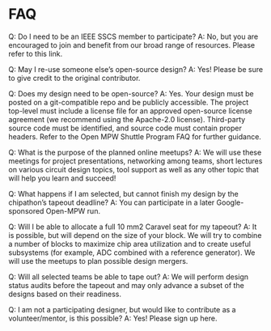 # FAQ

Q: Do I need to be an IEEE SSCS member to participate? A: No, but you are encouraged to join and benefit from our broad range of resources. Please refer to this link.  

Q: May I re-use someone else’s open-source design? A: Yes! Please be sure to give credit to the original contributor.  

Q: Does my design need to be open-source? A: Yes. Your design must be posted on a git-compatible repo and be publicly accessible. The project top-level must include a license file for an approved open-source license agreement (we recommend using the Apache-2.0 license). Third-party source code must be identified, and source code must contain proper headers. Refer to the Open MPW Shuttle Program FAQ for further guidance.   

Q: What is the purpose of the planned online meetups? A: We will use these meetings for project presentations, networking among teams, short lectures on various circuit design topics, tool support as well as any other topic that will help you learn and succeed!  

Q: What happens if I am selected, but cannot finish my design by the chipathon’s tapeout deadline? A: You can participate in a later Google-sponsored Open-MPW run.  

Q: Will I be able to allocate a full 10 mm2 Caravel seat for my tapeout? A: It is possible, but will depend on the size of your block. We will try to combine a number of blocks to maximize chip area utilization and to create useful subsystems (for example, ADC combined with a reference generator). We will use the meetups to plan possible design mergers.  

Q: Will all selected teams be able to tape out? A: We will perform design status audits before the tapeout and may only advance a subset of the designs based on their readiness.  

Q: I am not a participating designer, but would like to contribute as a volunteer/mentor, is this possible? A: Yes! Please sign up here.
